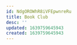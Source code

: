 ```yaml
---
id: NdgOROWhR8iVFEpwnreRu
title: Book Club
desc: ''
updated: 1639759645943
created: 1639759645943
---
```


